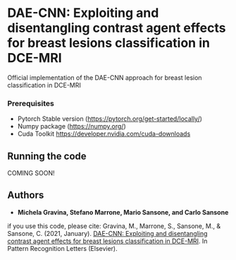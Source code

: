# DAE-CNN: Exploiting and disentangling contrast agent effects for breast lesions classification in DCE-MRI
Official implementation of the DAE-CNN approach for breast lesion classification in DCE-MRI


### Prerequisites
- Pytorch Stable version (https://pytorch.org/get-started/locally/)
- Numpy package (https://numpy.org/)
- Cuda Toolkit https://developer.nvidia.com/cuda-downloads


## Running the code

COMING SOON!

## Authors

* **Michela Gravina, Stefano Marrone, Mario Sansone, and Carlo Sansone**

if you use this code, please cite: Gravina, M., Marrone, S., Sansone, M., & Sansone, C. (2021, January). [DAE-CNN: Exploiting and disentangling contrast agent effects for breast lesions classification in DCE-MRI](https://doi.org/10.1016/j.patrec.2021.01.023). In Pattern Recognition Letters (Elsevier).


